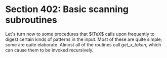 # Section 402: Basic scanning subroutines

Let's turn now to some procedures that $\TeX$ calls upon frequently to digest certain kinds of patterns in the input.
Most of these are quite simple; some are quite elaborate.
Almost all of the routines call *get_x_token*, which can cause them to be invoked recursively.
